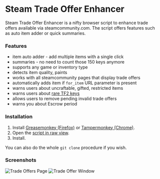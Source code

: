 # Steam Trade Offer Enhancer

Steam Trade Offer Enhancer is a nifty browser script to enhance trade offers available via steamcommunity.com. The script offers features such as auto item adder or quick summaries.

### Features

* item auto adder - add multiple items with a single click
* summaries - no need to count those 150 keys anymore
* supports any game or inventory type
* detects item quality, paints
* works with all steamcommunity pages that display trade offers
* automatically adds item if `for_item` URL parameter is present
* warns users about uncraftable, gifted, restricted items
* warns users about [rare TF2 keys](http://forums.backpack.tf/index.php?/topic/28864-just-unboxed/)
* allows users to remove pending invalid trade offers
* warns you about Escrow period

### Installation

1. Install [Greasemonkey (Firefox)](http://www.greasespot.net/) or [Tampermonkey (Chrome)](https://chrome.google.com/webstore/detail/tampermonkey/dhdgffkkebhmkfjojejmpbldmpobfkfo).
2. Open the [script in raw view](https://github.com/scholtzm/steam-trade-offer-enhancer/raw/master/steam.trade.offer.enhancer.user.js).
3. Install.

You can also do the whole `git clone` procedure if you wish.

### Screenshots

![Trade Offers Page](http://i.imgur.com/JLUb7De.png)
![Trade Offer Window](http://i.imgur.com/6nhF69X.png)

